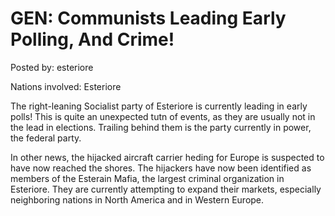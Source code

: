 # GEN: Communists Leading Early Polling, And Crime!

Posted by: esteriore

Nations involved: Esteriore

The right-leaning Socialist party of Esteriore is currently leading in early polls! This is quite an unexpected tutn of events, as they are usually not in the lead in elections. Trailing behind them is the party currently in power, the federal party.

In other news, the hijacked aircraft carrier heding for Europe is suspected to have now reached the shores. The hijackers have now been identified as members of the Esterain Mafia, the largest criminal organization in Esteriore. They are currently attempting to expand their markets, especially neighboring nations in North America and in Western Europe.